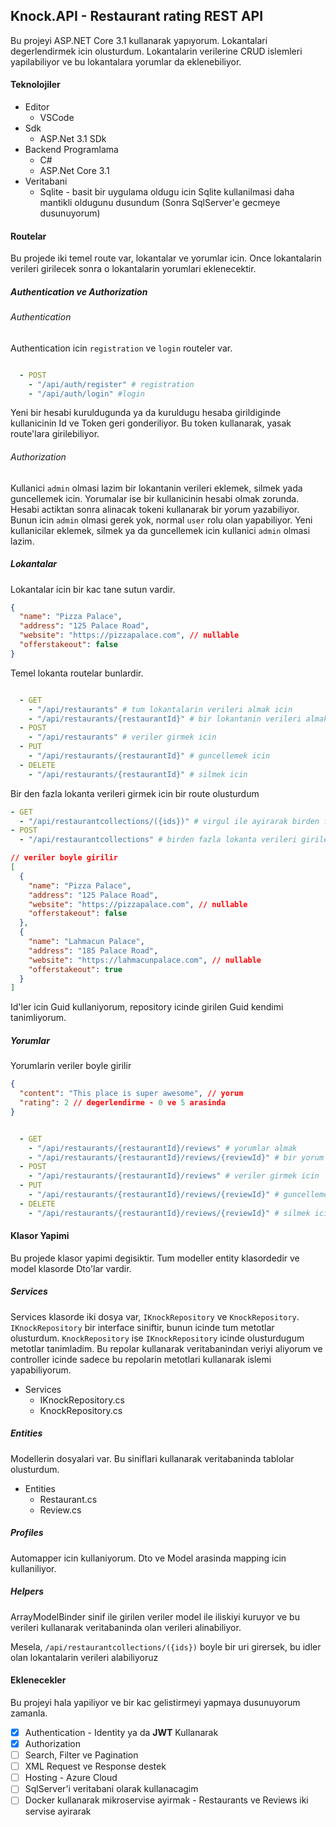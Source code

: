 ## Knock.API - Restaurant rating REST API

Bu projeyi ASP.NET Core 3.1 kullanarak yapıyorum. Lokantalari degerlendirmek icin olusturdum. Lokantalarin verilerine CRUD islemleri yapilabiliyor ve bu lokantalara yorumlar da eklenebiliyor.

#### Teknolojiler

- Editor
  - VSCode
- Sdk
  - ASP.Net 3.1 SDk
- Backend Programlama
  - C#
  - ASP.Net Core 3.1
- Veritabani
  - Sqlite - basit bir uygulama oldugu icin Sqlite kullanilmasi daha mantikli oldugunu dusundum (Sonra SqlServer'e gecmeye dusunuyorum)

#### Routelar

Bu projede iki temel route var, lokantalar ve yorumlar icin. Once lokantalarin verileri girilecek sonra o lokantalarin yorumlari eklenecektir.

##### Authentication ve Authorization

###### Authentication

Authentication icin `registration` ve `login` routeler var.

```yaml

  - POST
    - "/api/auth/register" # registration
    - "/api/auth/login" #login

```

Yeni bir hesabi kuruldugunda ya da kuruldugu hesaba girildiginde kullanicinin Id ve Token geri gonderiliyor. Bu token kullanarak, yasak route'lara girilebiliyor.

###### Authorization

Kullanici `admin` olmasi lazim bir lokantanin verileri eklemek, silmek yada guncellemek icin. Yorumalar ise bir kullanicinin hesabi olmak zorunda. Hesabi actiktan sonra alinacak tokeni kullanarak bir yorum yazabiliyor. Bunun icin `admin` olmasi gerek yok, normal `user` rolu olan yapabiliyor. Yeni kullanicilar eklemek, silmek ya da guncellemek icin kullanici `admin` olmasi lazim.

##### Lokantalar

Lokantalar icin bir kac tane sutun vardir.

```json
{
  "name": "Pizza Palace",
  "address": "125 Palace Road",
  "website": "https://pizzapalace.com", // nullable
  "offerstakeout": false
}
```

Temel lokanta routelar bunlardir.

```yaml

  - GET
    - "/api/restaurants" # tum lokantalarin verileri almak icin
    - "/api/restaurants/{restaurantId}" # bir lokantanin verileri almak icin (Guid kullanarak)
  - POST
    - "/api/restaurants" # veriler girmek icin
  - PUT
    - "/api/restaurants/{restaurantId}" # guncellemek icin
  - DELETE
    - "/api/restaurants/{restaurantId}" # silmek icin

```

Bir den fazla lokanta verileri girmek icin bir route olusturdum

```yaml
- GET
  - "/api/restaurantcollections/({ids})" # virgul ile ayirarak birden fazla lokanta id girilebilir
- POST
  - "/api/restaurantcollections" # birden fazla lokanta verileri girilebilir
```

```json
// veriler boyle girilir
[
  {
    "name": "Pizza Palace",
    "address": "125 Palace Road",
    "website": "https://pizzapalace.com", // nullable
    "offerstakeout": false
  },
  {
    "name": "Lahmacun Palace",
    "address": "185 Palace Road",
    "website": "https://lahmacunpalace.com", // nullable
    "offerstakeout": true
  }
]
```

Id'ler icin Guid kullaniyorum, repository icinde girilen Guid kendimi tanimliyorum.

##### Yorumlar

Yorumlarin veriler boyle girilir

```json
{
  "content": "This place is super awesome", // yorum
  "rating": 2 // degerlendirme - 0 ve 5 arasinda
}
```

```yaml

  - GET
    - "/api/restaurants/{restaurantId}/reviews" # yorumlar almak
    - "/api/restaurants/{restaurantId}/reviews/{reviewId}" # bir yorum
  - POST
    - "/api/restaurants/{restaurantId}/reviews" # veriler girmek icin
  - PUT
    - "/api/restaurants/{restaurantId}/reviews/{reviewId}" # guncellemek icin
  - DELETE
    - "/api/restaurants/{restaurantId}/reviews/{reviewId}" # silmek icin

```

#### Klasor Yapimi

Bu projede klasor yapimi degisiktir. Tum modeller entity klasordedir ve model klasorde Dto'lar vardir.

##### Services

Services klasorde iki dosya var, `IKnockRepository` ve `KnockRepository`. `IKnockRepository` bir interface siniftir, bunun icinde tum metotlar olusturdum. `KnockRepository` ise `IKnockRepository` icinde olusturdugum metotlar tanimladim. Bu repolar kullanarak veritabanindan veriyi aliyorum ve controller icinde sadece bu repolarin metotlari kullanarak islemi yapabiliyorum.

- Services
  - IKnockRepository.cs
  - KnockRepository.cs

##### Entities

Modellerin dosyalari var. Bu siniflari kullanarak veritabaninda tablolar olusturdum.

- Entities
  - Restaurant.cs
  - Review.cs

##### Profiles

Automapper icin kullaniyorum. Dto ve Model arasinda mapping icin kullaniliyor.

##### Helpers

ArrayModelBinder sinif ile girilen veriler model ile iliskiyi kuruyor ve bu verileri kullanarak veritabaninda olan verileri alinabiliyor.

Mesela, `/api/restaurantcollections/({ids})` boyle bir uri girersek, bu idler olan lokantalarin verileri alabiliyoruz

#### Eklenecekler

Bu projeyi hala yapiliyor ve bir kac gelistirmeyi yapmaya dusunuyorum zamanla.

- [x] Authentication - Identity ya da **JWT** Kullanarak
- [x] Authorization
- [ ] Search, Filter ve Pagination
- [ ] XML Request ve Response destek
- [ ] Hosting - Azure Cloud
- [ ] SqlServer'i veritabani olarak kullanacagim
- [ ] Docker kullanarak mikroservise ayirmak - Restaurants ve Reviews iki servise ayirarak
